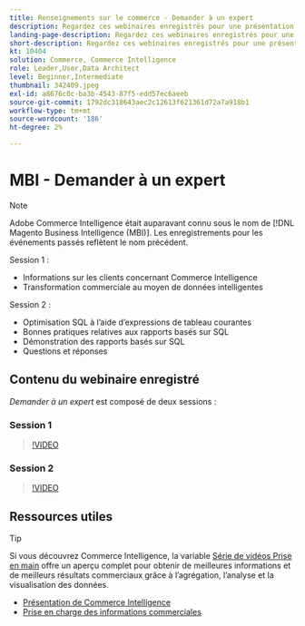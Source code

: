```yaml
---
title: Renseignements sur le commerce - Demander à un expert
description: Regardez ces webinaires enregistrés pour une présentation approfondie de l’équipe produit Commerce Intelligence, y compris la transformation commerciale par le biais de données intelligentes.
landing-page-description: Regardez ces webinaires enregistrés pour une présentation approfondie de l’équipe produit Commerce Intelligence, y compris la transformation commerciale par le biais de données intelligentes.
short-description: Regardez ces webinaires enregistrés pour une présentation approfondie de l’équipe produit Commerce Intelligence, y compris la transformation commerciale par le biais de données intelligentes.
kt: 10404
solution: Commerce, Commerce Intelligence
role: Leader,User,Data Architect
level: Beginner,Intermediate
thumbnail: 342409.jpeg
exl-id: a8676c0c-ba3b-4543-87f5-edd57ec6aeeb
source-git-commit: 1792dc318643aec2c12613f621361d72a7a918b1
workflow-type: tm+mt
source-wordcount: '186'
ht-degree: 2%

---
```


# MBI - Demander à un expert

>[!NOTE]
>
>Adobe Commerce Intelligence était auparavant connu sous le nom de [!DNL Magento Business Intelligence (MBI)]. Les enregistrements pour les événements passés reflètent le nom précédent.

Session 1 :

- Informations sur les clients concernant Commerce Intelligence
- Transformation commerciale au moyen de données intelligentes

Session 2 :

- Optimisation SQL à l’aide d’expressions de tableau courantes
- Bonnes pratiques relatives aux rapports basés sur SQL
- Démonstration des rapports basés sur SQL
- Questions et réponses

## Contenu du webinaire enregistré

_Demander à un expert_ est composé de deux sessions :

### Session 1

>[!VIDEO](https://video.tv.adobe.com/v/342409?quality=12&learn=on)

### Session 2

>[!VIDEO](https://video.tv.adobe.com/v/342410?quality=12&learn=on)

## Ressources utiles

>[!TIP]
>
>Si vous découvrez Commerce Intelligence, la variable [Série de vidéos Prise en main](https://experienceleague.adobe.com/docs/commerce-learn/tutorials/mbi/introduction/1-overview.html) offre un aperçu complet pour obtenir de meilleures informations et de meilleurs résultats commerciaux grâce à l’agrégation, l’analyse et la visualisation des données.

- [Présentation de Commerce Intelligence](https://experienceleague.adobe.com/docs/commerce-business-intelligence/mbi/getting-started.html)
- [Prise en charge des informations commerciales](https://experienceleague.adobe.com/docs/commerce-knowledge-base/kb/troubleshooting/miscellaneous/mbi-service-policies.html)

